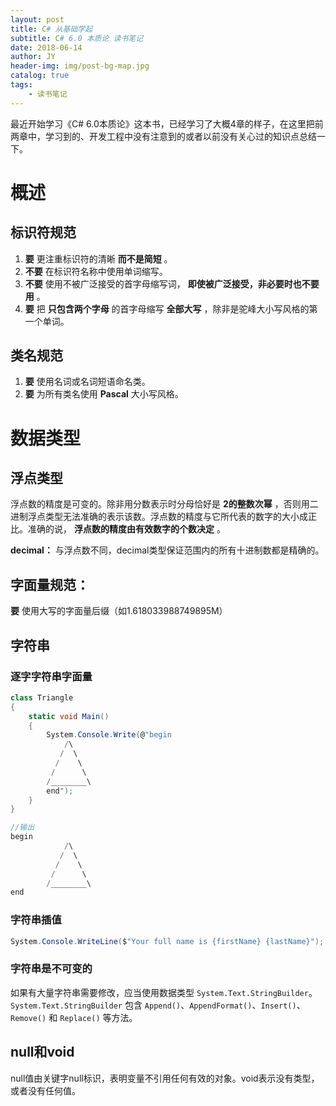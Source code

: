 ```yaml
---
layout: post
title: C# 从基础学起
subtitle: C# 6.0 本质论 读书笔记
date: 2018-06-14
author: JY
header-img: img/post-bg-map.jpg
catalog: true
tags:
    - 读书笔记
---
```


>
最近开始学习《C# 6.0本质论》这本书，已经学习了大概4章的样子，在这里把前两章中，学习到的、开发工程中没有注意到的或者以前没有关心过的知识点总结一下。

# 概述

## 标识符规范

1. __要__ 更注重标识符的清晰 __而不是简短__ 。
2. __不要__ 在标识符名称中使用单词缩写。
3. __不要__ 使用不被广泛接受的首字母缩写词， __即使被广泛接受，非必要时也不要用__ 。
4. __要__ 把 __只包含两个字母__ 的首字母缩写 __全部大写__ ，除非是驼峰大小写风格的第一个单词。

## 类名规范

1. __要__ 使用名词或名词短语命名类。
2. __要__ 为所有类名使用 __Pascal__ 大小写风格。

# 数据类型

## 浮点类型

浮点数的精度是可变的。除非用分数表示时分母恰好是 __2的整数次幂__ ，否则用二进制浮点类型无法准确的表示该数。浮点数的精度与它所代表的数字的大小成正比。准确的说， __浮点数的精度由有效数字的个数决定__ 。

__decimal：__ 与浮点数不同，decimal类型保证范围内的所有十进制数都是精确的。

## 字面量规范：

__要__ 使用大写的字面量后缀（如1.618033988749895M）

## 字符串

### 逐字字符串字面量

```csharp
class Triangle
{
    static void Main()
    {
        System.Console.Write(@"begin
            /\
           /  \
          /    \
         /      \
        /________\
        end");
    }
}

//输出
begin
            /\
           /  \
          /    \
         /      \
        /________\
end
```

### 字符串插值

```csharp
System.Console.WriteLine($"Your full name is {firstName} {lastName}");
```

### 字符串是不可变的

如果有大量字符串需要修改，应当使用数据类型 `System.Text.StringBuilder`。`System.Text.StringBuilder` 包含 `Append()`、`AppendFormat()`、`Insert()`、`Remove()` 和 `Replace()` 等方法。

## null和void

null值由关键字null标识，表明变量不引用任何有效的对象。void表示没有类型，或者没有任何值。

